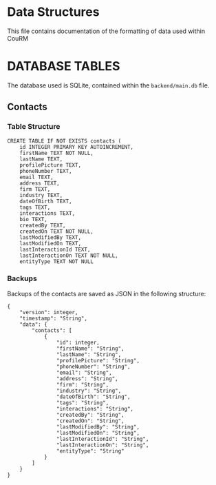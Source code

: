 # Data Structures

This file contains documentation of the formatting of data used within CouRM

# DATABASE TABLES

The database used is SQLite, contained within the `backend/main.db` file.

## Contacts

### Table Structure
```
CREATE TABLE IF NOT EXISTS contacts (
    id INTEGER PRIMARY KEY AUTOINCREMENT,
    firstName TEXT NOT NULL,
    lastName TEXT,
    profilePicture TEXT,
    phoneNumber TEXT,
    email TEXT,
    address TEXT,
    firm TEXT,
    industry TEXT,
    dateOfBirth TEXT,
    tags TEXT,
    interactions TEXT,
    bio TEXT,
    createdBy TEXT,
    createdOn TEXT NOT NULL,
    lastModifiedBy TEXT,
    lastModifiedOn TEXT,
    lastInteractionId TEXT,
    lastInteractionOn TEXT NOT NULL,
    entityType TEXT NOT NULL     
```

### Backups

Backups of the contacts are saved as JSON in the following structure:

```
{
    "version": integer,
    "timestamp": "String",
    "data": {
        "contacts": [
            {
                "id": integer,
                "firstName": "String",
                "lastName": "String",
                "profilePicture": "String",
                "phoneNumber": "String",
                "email": "String",
                "address": "String",
                "firm": "String",
                "industry": "String",
                "dateOfBirth": "String",
                "tags": "String",
                "interactions": "String",
                "createdBy": "String",
                "createdOn": "String",
                "lastModifiedBy": "String",
                "lastModifiedOn": "String",
                "lastInteractionId": "String",
                "lastInteractionOn": "String",
                "entityType": "String"
            }
        ]
    }
}
```
